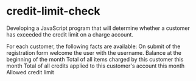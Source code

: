 # credit-limit-check
Developing a JavaScript program that will determine whether a customer has exceeded the credit limit on a charge account.

For each customer, the following facts are available: On submit of the registration form welcome the user with the username. Balance at the beginning of the month Total of all items charged by this customer this month Total of all credits applied to this customer's account this month Allowed credit limit

